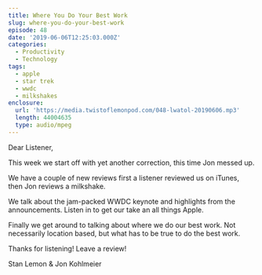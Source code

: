 ```yaml
---
title: Where You Do Your Best Work
slug: where-you-do-your-best-work
episode: 48
date: '2019-06-06T12:25:03.000Z'
categories:
  - Productivity
  - Technology
tags:
  - apple
  - star trek
  - wwdc
  - milkshakes
enclosure:
  url: 'https://media.twistoflemonpod.com/048-lwatol-20190606.mp3'
  length: 44004635
  type: audio/mpeg
---
```


Dear Listener,

This week we start off with yet another correction, this time Jon messed up.

We have a couple of new reviews first a listener reviewed us on iTunes, then Jon reviews a milkshake.

We talk about the jam-packed WWDC keynote and highlights from the announcements. Listen in to get our take an all things Apple.

Finally we get around to talking about where we do our best work. Not necessarily location based, but what has to be true to do the best work.

Thanks for listening! Leave a review!

Stan Lemon & Jon Kohlmeier

